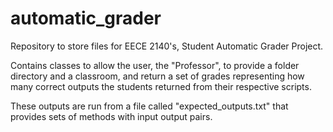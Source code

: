 # automatic_grader
Repository to store files for EECE 2140's, Student Automatic Grader Project.

Contains classes to allow the user, the "Professor", to provide a folder directory and a classroom,
and return a set of grades representing how many correct outputs the students returned from their respective scripts.

These outputs are run from a file called "expected_outputs.txt" that provides sets of methods with input output pairs.
